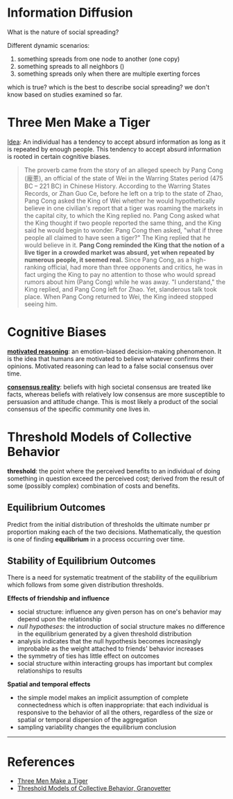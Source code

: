 # Information Diffusion
What is the nature of social spreading?

Different dynamic scenarios:
1. something spreads from one node to another (one copy)
2. something spreads to all neighbors ()
3. something spreads only when there are multiple exerting forces

which is true? which is the best to describe social spreading?
we don't know based on studies examined so far.

# Three Men Make a Tiger
<u>Idea</u>: An individual has a tendency to accept absurd information as long as it is repeated by enough people. This tendency to accept absurd information is rooted in certain cognitive biases.

> The proverb came from the story of an alleged speech by Pang Cong (龐蔥), an official of the state of Wei in the Warring States period (475 BC – 221 BC) in Chinese History. According to the Warring States Records, or Zhan Guo Ce, before he left on a trip to the state of Zhao, Pang Cong asked the King of Wei whether he would hypothetically believe in one civilian's report that a tiger was roaming the markets in the capital city, to which the King replied no. Pang Cong asked what the King thought if two people reported the same thing, and the King said he would begin to wonder. Pang Cong then asked, "what if three people all claimed to have seen a tiger?" The King replied that he would believe in it. **Pang Cong reminded the King that the notion of a live tiger in a crowded market was absurd, yet when repeated by numerous people, it seemed real.** Since Pang Cong, as a high-ranking official, had more than three opponents and critics, he was in fact urging the King to pay no attention to those who would spread rumors about him (Pang Cong) while he was away. "I understand," the King replied, and Pang Cong left for Zhao. Yet, slanderous talk took place. When Pang Cong returned to Wei, the King indeed stopped seeing him.


# Cognitive Biases
**[motivated reasoning](https://en.wikipedia.org/wiki/Motivated_reasoning)**: an emotion-biased decision-making phenomenon. It is the idea that humans are motivated to believe whatever confirms their opinions. Motivated reasoning can lead to a false social consensus over time.

**[consensus reality](https://en.wikipedia.org/wiki/Consensus_reality)**: beliefs with high societal consensus are treated like facts, whereas beliefs with relatively low consensus are more susceptible to persuasion and attitude change. This is most likely a product of the social consensus of the specific community one lives in.

# Threshold Models of Collective Behavior
**threshold**: the point where the perceived benefits to an individual of doing something in question exceed the perceived cost; derived from the result of some (possibly complex) combination of costs and benefits.

## Equilibrium Outcomes
Predict from the initial distribution of thresholds the ultimate number pr proportion making each of the two decisions. Mathematically, the question is one of finding **equilibrium** in a process occurring over time.

## Stability of Equilibrium Outcomes
There is a need for systematic treatment of the stability of the equilibrium which follows from some given distribution thresholds.

**Effects of friendship and influence**
- social structure: influence any given person has on one's behavior may depend upon the relationship
- *null hypotheses*: the introduction of social structure makes no difference in the equilibrium generated by a given threshold distribution
- analysis indicates that the null hypothesis becomes increasingly improbable as the weight attached to friends' behavior increases
- the symmetry of ties has little effect on outcomes
- social structure within interacting groups has important but complex relationships to results

**Spatial and temporal effects**
- the simple model makes an implicit assumption of complete connectedness which is often inappropriate: that each individual is responsive to the behavior of all the others, regardless of the size or spatial or temporal dispersion of the aggregation
- sampling variability changes the equilibrium conclusion

-----
# References
- [Three Men Make a Tiger](https://en.wikipedia.org/wiki/Three_men_make_a_tiger)
- [Threshold Models of Collective Behavior, Granovetter](https://www.jstor.org/stable/2778111)
